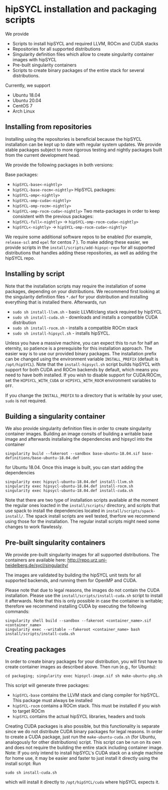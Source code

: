 # hipSYCL installation and packaging scripts

We provide
* Scripts to install hipSYCL and required LLVM, ROCm and CUDA stacks
* Repositories for all supported distributions
* Singularity definition files which allow to create singularity container images with hipSYCL
* Pre-built singularity containers
* Scripts to create binary packages of the entire stack for several distributions.

Currently, we support
* Ubuntu 18.04
* Ubuntu 20.04
* CentOS 7
* Arch Linux

## Installing from repositories
Installing using the repositories is beneficial because the hipSYCL installation can be kept up to date with regular system updates. We provide stable packages subject to more rigorous testing and nightly packages built from the current development head.

We provide the following packages in both versions:

Base packages: 
* `hipSYCL-base<-nightly>`
* `hipSYCL-base-rocm<-nightly>`
HipSYCL packages:
* `hipSYCL-omp<-nightly>`
* `hipSYCL-omp-cuda<-nightly>`
* `hipSYCL-omp-rocm<-nightly>`
* `hipSYCL-omp-rocm-cuda<-nightly>`
Two meta-packages in order to keep consistent with the previous packages:
* `hipSYCL-full<-nightly>` -> `hipSYCL-omp-rocm-cuda<-nightly>`
* `hipSYCL<-nightly>` -> `hipSYCL-omp-rocm-cuda<-nightly>`

We require some additional software repos to be enabled (for example, `release-scl` and `epel` for centos 7 ). To make adding these easier, we provide scripts in the `install/scripts/add-hipsyc-repo` for all supported distributions that handles adding these repositories, as well as adding the hipSYCL repo.

## Installing by script
Note that the installation scripts may require the installation of some packages, depending on your distributions. We recommend first looking at the singularity definition files `*.def` for your distribution and installing everything that is installed there. Afterwards, run

* `sudo sh install-llvm.sh` - basic LLVM/clang stack required by hipSYCL
* `sudo sh install-cuda.sh` - downloads and installs a compatible CUDA distribution
* `sudo sh install-rocm.sh` - installs a compatible ROCm stack
* `sudo sh install-hipsycl.sh` - installs hipSYCL.

Unless you have a massive machine, you can expect this to run for half an eternity, so patience is a prerequisite for this installation approach. The easier way is to use our provided binary packages.
The installation prefix can be changed using the environment variable `INSTALL_PREFIX` (default is `/opt/hipSYCL`). Note that the `install-hipsycl.sh` script builds hipSYCL with support for both CUDA and ROCm backends by default, which means you need to have both installed. If you wish to disable support for CUDA/ROCm, set the `HIPSYCL_WITH_CUDA` or `HIPSYCL_WITH_ROCM` environment variables to `OFF`.

If you change the `INSTALL_PREFIX` to a directory that is writable by your user, `sudo` is not required.

## Building a singularity container
We also provide singularity definition files in order to create singularity container images. Building an image consits of building a writable base image and afterwards installaing the dependencies and hipsycl into the container

```
singularity build --fakeroot --sandbox base-ubuntu-18.04.sif base-definitions/base-ubuntu-18.04.def
```
for Ubuntu 18.04. Once this image is built, you can start adding the dependencies
```
singularity exec hipsycl-ubuntu-18.04.def install-llvm.sh
singularity exec hipsycl-ubuntu-18.04.def install-rocm.sh
singularity exec hipsycl-ubuntu-18.04.def install-cuda.sh
```
Note that there are two type of installation scripts available at the moment the regular ones loacted in the `install/scripts/` directory, and scripts that use spack to install the dependencies located in `install/scripts/spack-install/`. The spack install scripts are well tested, therfore we recommend using those for the installation. The regular install scripts might need some changes to work flawlessly.

## Pre-built singularity containers

We provide pre-built singularity images for all supported distributions. The containers are available here: http://repo.urz.uni-heidelberg.de/sycl/singularity/ 

The images are validated by building the hipSYCL unit tests for all supported backends, and running them for OpenMP and CUDA.

Please note that due to legal reasons, the images do not contain the CUDA installation. Please use the `install/scripts/install-cuda.sh` script to install it afterwards. Note that this is only possible in case the container is writable; therefore we recommend installing CUDA by executing the following commands:

```
singularity shell build --sandbox --fakeroot <container_name>.sif <container_name>
singularity exec --writable --fakeroot <container_name> bash install/scripts/install-cuda.sh
```

## Creating packages
In order to create binary packages for your distribution, you will first have to create container images as described above. Then run (e.g., for Ubuntu):
```
cd packaging; singularity exec hipsycl-image.sif sh make-ubuntu-pkg.sh
```
This script will generate three packages:
* `hipSYCL-base` contains the LLVM stack and clang compiler for hipSYCL. This package must always be installed
* `hipSYCL-rocm` contains a ROCm stack. This must be installed if you wish to target ROCm
* `hipSYCL` contains the actual hipSYCL libraries, headers and tools

Creating CUDA packages is also possible, but this functionality is separate since we do not distribute CUDA binary packages for legal reasons. In order to create a CUDA package, just run the `make-ubuntu-cuda.sh` (for Ubuntu, analogously for other distributions) script. This script can be run on its own and does not require the building the entire stack including container image.
Note: If you only intend to install hipSYCL's CUDA stack on a single machine for home use, it may be easier and faster to just install it directly using the install script: Run
```
sudo sh install-cuda.sh 
```
which will install it directly to `/opt/hipSYCL/cuda` where hipSYCL expects it.
